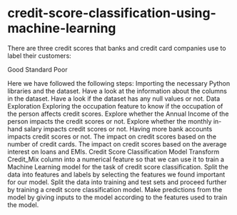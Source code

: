 # credit-score-classification-using-machine-learning
There are three credit scores that banks and credit card companies use to label their customers:

Good
Standard
Poor


Here we have followed the following steps:
Importing the necessary Python libraries and the dataset.
Have a look at the information about the columns in the dataset.
Have a look if the dataset has any null values or not.
Data Exploration
Exploring the occupation feature to know if the occupation of the person affects credit scores.
Explore whether the Annual Income of the person impacts the credit scores or not.
Explore whether the monthly in-hand salary impacts credit scores or not.
Having more bank accounts impacts credit scores or not.
The impact on credit scores based on the number of credit cards.
The impact on credit scores based on the average interest on loans and EMIs.
Credit Score Classification Model
Transform Credit_Mix column into a numerical feature so that we can use it to train a Machine Learning model for the task of credit score classification.
Split the data into features and labels by selecting the features we found important for our model.
Split the data into training and test sets and proceed further by training a credit score classification model.
Make predictions from the model by giving inputs to the model according to the features used to train the model.
